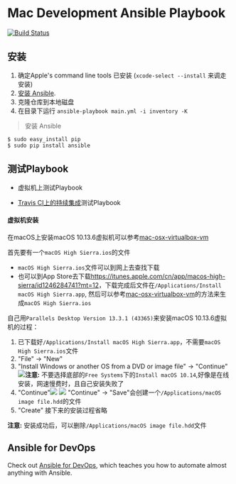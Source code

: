 # Mac Development Ansible Playbook

[![Build Status][badge-travis]][link-travis]

[badge-travis]: https://travis-ci.com/zhoujie903/mac-dev-playbook.svg?branch=master
[link-travis]: https://travis-ci.com/zhoujie903/mac-dev-playbook

## 安装

  1. 确定Apple's command line tools 已安装 (`xcode-select --install` 来调走安装)
  2. [安装 Ansible](http://docs.ansible.com/intro_installation.html).
  3. 克隆仓库到本地磁盘
  4. 在目录下运行 `ansible-playbook main.yml -i inventory -K` 

  

> 安装 Ansible
  ```
  $ sudo easy_install pip
  $ sudo pip install ansible
  ``` 

## 测试Playbook


* 虚拟机上测试Playbook

* [Travis CI上的持续集成](https://travis-ci.org/zhoujie903/mac-dev-playbook)测试Playbook 


#### 虚拟机安装

在macOS上安装macOS 10.13.6虚拟机可以参考[mac-osx-virtualbox-vm][vm]

首先要有一个`macOS High Sierra.ios`的文件
- `macOS High Sierra.ios`文件可以到网上去查找下载
- 也可以到App Store去下载<https://itunes.apple.com/cn/app/macos-high-sierra/id1246284741?mt=12>，下载完成后文件在`/Applications/Install macOS High Sierra.app`, 然后可以参考[mac-osx-virtualbox-vm][vm]的方法来生成`macOS High Sierra.ios`

自己用`Parallels Desktop Version 13.3.1 (43365)`来安装macOS 10.13.6虚拟机的过程：
1. 已下载好`/Applications/Install macOS High Sierra.app`，不需要`macOS High Sierra.ios`文件
2. "File" -> "New"
3. "Install Windows or another OS from a DVD or image file" -> "Continue"![](https://ws3.sinaimg.cn/large/006tNbRwly1fwj9sgfnj3j31g8108qgg.jpg)**注意:** 不要选择底部的`Free Systems`下的`Install macOS 10.14`,好像是在线安装，网速慢费时，且自己安装失败了
4. "Continue"![](https://ws3.sinaimg.cn/large/006tNbRwly1fwj9trxtmej31io12o19a.jpg)
![](https://ws1.sinaimg.cn/large/006tNbRwly1fwj9wi45i6j31io12owvp.jpg) "Continue" -> "Save"会创建一个`/Applications/macOS image file.hdd`的文件
5. "Create" 接下来的安装过程省略

**注意:** 安装成功后，可以删除`/Applications/macOS image file.hdd`文件


[vm]: https://github.com/geerlingguy/mac-osx-virtualbox-vm



## Ansible for DevOps

Check out [Ansible for DevOps](https://www.ansiblefordevops.com/), which teaches you how to automate almost anything with Ansible. 

